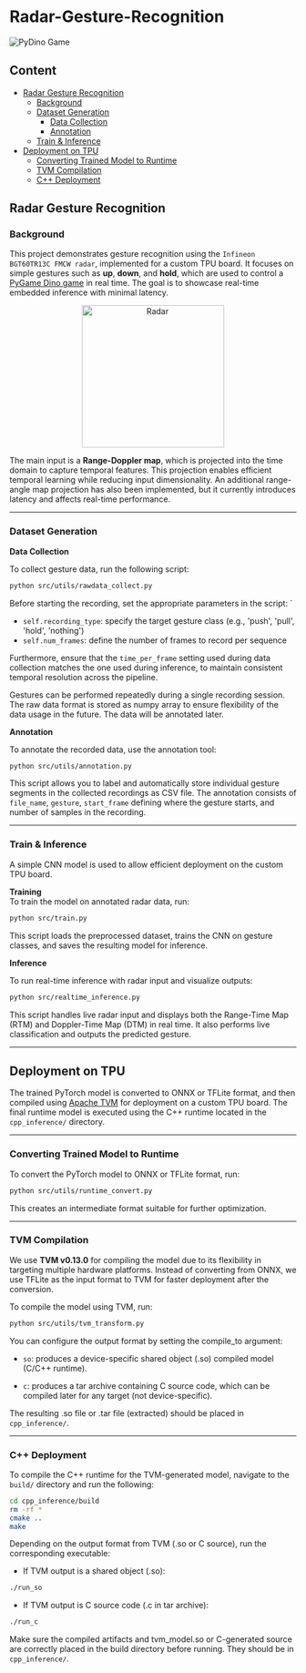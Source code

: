 # Radar-Gesture-Recognition
![PyDino Game](https://github.com/user-attachments/assets/b689bdab-9586-4f93-a01f-4e100f59c87e)

## Content
- [Radar Gesture Recognition](#radar-gesture-recognition)
  - [Background](#background)
  - [Dataset Generation](#dataset-generation)
    - [Data Collection](#data-collection)
    - [Annotation](#annotation)
  - [Train & Inference](#train--inference)
- [Deployment on TPU](#deployment-on-tpu)
  - [Converting Trained Model to Runtime](#converting-trained-model-to-runtime)
  - [TVM Compilation](#tvm-compilation)
  - [C++ Deployment](#c-deployment)

## Radar Gesture Recognition

### Background

This project demonstrates gesture recognition using the `Infineon BGT60TR13C FMCW radar`, implemented for a custom TPU board. It focuses on simple gestures such as **up**, **down**, and **hold**, which are used to control a [PyGame Dino game](https://github.com/MaxRohowsky/chrome-dinosaur) in real time. The goal is to showcase real-time embedded inference with minimal latency.

<p align="center">
  <img src="https://github.com/user-attachments/assets/d3199fe0-19bf-438e-93f2-f562a4b02f17" alt="Radar" width="250">
</p>

The main input is a **Range-Doppler map**, which is projected into the time domain to capture temporal features. This projection enables efficient temporal learning while reducing input dimensionality. An additional range-angle map projection has also been implemented, but it currently introduces latency and affects real-time performance.

---

### Dataset Generation

**Data Collection**

To collect gesture data, run the following script:

```bash
python src/utils/rawdata_collect.py
```
Before starting the recording, set the appropriate parameters in the script: `
- `self.recording_type`: specify the target gesture class (e.g., 'push', 'pull', 'hold', 'nothing')
- `self.num_frames`: define the number of frames to record per sequence

Furthermore, ensure that the `time_per_frame` setting used during data collection matches the one used during inference, to maintain consistent temporal resolution across the pipeline. 

Gestures can be performed repeatedly during a single recording session. The raw data format is stored as numpy array to ensure flexibility of the data usage in the future. The data will be annotated later.

**Annotation**

To annotate the recorded data, use the annotation tool:
```bash
python src/utils/annotation.py
```
This script allows you to label and automatically store individual gesture segments in the collected recordings as CSV file. The annotation consists of `file_name`, `gesture`, `start_frame` defining where the gesture starts, and number of samples in the recording.

---

### Train & Inference

A simple CNN model is used to allow efficient deployment on the custom TPU board.

**Training**  
To train the model on annotated radar data, run:

```bash
python src/train.py
```
This script loads the preprocessed dataset, trains the CNN on gesture classes, and saves the resulting model for inference.

**Inference**

To run real-time inference with radar input and visualize outputs:
```bash
python src/realtime_inference.py
```
This script handles live radar input and displays both the Range-Time Map (RTM) and Doppler-Time Map (DTM) in real time. It also performs live classification and outputs the predicted gesture.

---

## Deployment on TPU

The trained PyTorch model is converted to ONNX or TFLite format, and then compiled using [Apache TVM](https://github.com/apache/tvm) for deployment on a custom TPU board. The final runtime model is executed using the C++ runtime located in the `cpp_inference/` directory.

---

### Converting Trained Model to Runtime

To convert the PyTorch model to ONNX or TFLite format, run:

```bash
python src/utils/runtime_convert.py
```
This creates an intermediate format suitable for further optimization.

---

### TVM Compilation
We use **TVM v0.13.0** for compiling the model due to its flexibility in targeting multiple hardware platforms. Instead of converting from ONNX, we use TFLite as the input format to TVM for faster deployment after the conversion.

To compile the model using TVM, run:
```bash
python src/utils/tvm_transform.py
```
You can configure the output format by setting the compile_to argument:

- `so`: produces a device-specific shared object (.so) compiled model (C/C++ runtime).

- `c`: produces a tar archive containing C source code, which can be compiled later for any target (not device-specific).

The resulting .so file or .tar file (extracted) should be placed in `cpp_inference/`.

---

### C++ Deployment

To compile the C++ runtime for the TVM-generated model, navigate to the `build/` directory and run the following:

```bash
cd cpp_inference/build
rm -rf *
cmake ..
make
```

Depending on the output format from TVM (.so or C source), run the corresponding executable:
- If TVM output is a shared object (.so):
```bash
./run_so
```
- If TVM output is C source code (.c in tar archive):
```bash
./run_c
```
Make sure the compiled artifacts and tvm_model.so or C-generated source are correctly placed in the build directory before running. They should be in `cpp_inference/`.
